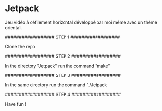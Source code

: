 # Jetpack
Jeu vidéo à défilement horizontal développé par moi même avec un thème oriental.


################## STEP 1 ##################

Clone the repo

################## STEP 2 ##################

In the directory "Jetpack" run the command "make"

################## STEP 3 ##################

In the same directory run the command "./Jetpack

################## STEP 4 ##################

Have fun !
